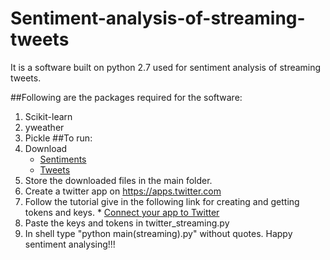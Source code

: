 # Sentiment-analysis-of-streaming-tweets
It is a software built on python 2.7 used for sentiment analysis of streaming tweets.

##Following are the packages required for the software:
1. Scikit-learn
2. yweather
3. Pickle
##To run:
1. Download 
    * [Sentiments](https://drive.google.com/open?id=0B_fxbKBLK7RXbmxTYnM3dHV1ZGs) 
    * [Tweets](https://drive.google.com/open?id=0B_fxbKBLK7RXcWJSYjRfS0dpTUk)
2. Store the downloaded files in the main folder.
3. Create a twitter app on https://apps.twitter.com
4. Follow the tutorial give in the following link for creating and getting tokens and keys.
             * [Connect your app to Twitter](https://auth0.com/docs/connections/social/twitter)
5. Paste the keys and tokens in twitter_streaming.py
6. In shell type "python main(streaming).py" without quotes.
Happy sentiment analysing!!!
